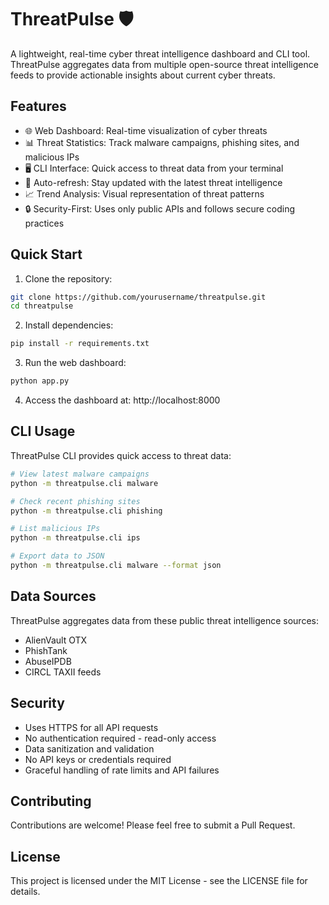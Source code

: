 # ThreatPulse 🛡️

A lightweight, real-time cyber threat intelligence dashboard and CLI tool. ThreatPulse aggregates data from multiple open-source threat intelligence feeds to provide actionable insights about current cyber threats.

## Features

- 🌐 Web Dashboard: Real-time visualization of cyber threats
- 📊 Threat Statistics: Track malware campaigns, phishing sites, and malicious IPs
- 🖥️ CLI Interface: Quick access to threat data from your terminal
- 🔄 Auto-refresh: Stay updated with the latest threat intelligence
- 📈 Trend Analysis: Visual representation of threat patterns
- 🔒 Security-First: Uses only public APIs and follows secure coding practices

## Quick Start

1. Clone the repository:
```bash
git clone https://github.com/yourusername/threatpulse.git
cd threatpulse
```

2. Install dependencies:
```bash
pip install -r requirements.txt
```

3. Run the web dashboard:
```bash
python app.py
```

4. Access the dashboard at: http://localhost:8000

## CLI Usage

ThreatPulse CLI provides quick access to threat data:

```bash
# View latest malware campaigns
python -m threatpulse.cli malware

# Check recent phishing sites
python -m threatpulse.cli phishing

# List malicious IPs
python -m threatpulse.cli ips

# Export data to JSON
python -m threatpulse.cli malware --format json
```

## Data Sources

ThreatPulse aggregates data from these public threat intelligence sources:
- AlienVault OTX
- PhishTank
- AbuseIPDB
- CIRCL TAXII feeds

## Security

- Uses HTTPS for all API requests
- No authentication required - read-only access
- Data sanitization and validation
- No API keys or credentials required
- Graceful handling of rate limits and API failures

## Contributing

Contributions are welcome! Please feel free to submit a Pull Request.

## License

This project is licensed under the MIT License - see the LICENSE file for details. 